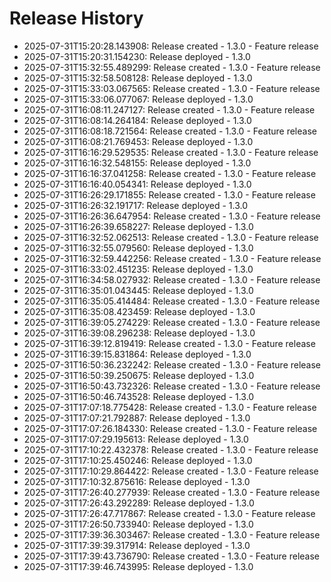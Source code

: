 # Release History

- 2025-07-31T15:20:28.143908: Release created - 1.3.0 - Feature release
- 2025-07-31T15:20:31.154230: Release deployed - 1.3.0
- 2025-07-31T15:32:55.489299: Release created - 1.3.0 - Feature release
- 2025-07-31T15:32:58.508128: Release deployed - 1.3.0
- 2025-07-31T15:33:03.067565: Release created - 1.3.0 - Feature release
- 2025-07-31T15:33:06.077067: Release deployed - 1.3.0
- 2025-07-31T16:08:11.247127: Release created - 1.3.0 - Feature release
- 2025-07-31T16:08:14.264184: Release deployed - 1.3.0
- 2025-07-31T16:08:18.721564: Release created - 1.3.0 - Feature release
- 2025-07-31T16:08:21.769453: Release deployed - 1.3.0
- 2025-07-31T16:16:29.529535: Release created - 1.3.0 - Feature release
- 2025-07-31T16:16:32.548155: Release deployed - 1.3.0
- 2025-07-31T16:16:37.041258: Release created - 1.3.0 - Feature release
- 2025-07-31T16:16:40.054341: Release deployed - 1.3.0
- 2025-07-31T16:26:29.171855: Release created - 1.3.0 - Feature release
- 2025-07-31T16:26:32.191717: Release deployed - 1.3.0
- 2025-07-31T16:26:36.647954: Release created - 1.3.0 - Feature release
- 2025-07-31T16:26:39.658227: Release deployed - 1.3.0
- 2025-07-31T16:32:52.062513: Release created - 1.3.0 - Feature release
- 2025-07-31T16:32:55.079560: Release deployed - 1.3.0
- 2025-07-31T16:32:59.442256: Release created - 1.3.0 - Feature release
- 2025-07-31T16:33:02.451235: Release deployed - 1.3.0
- 2025-07-31T16:34:58.027932: Release created - 1.3.0 - Feature release
- 2025-07-31T16:35:01.043445: Release deployed - 1.3.0
- 2025-07-31T16:35:05.414484: Release created - 1.3.0 - Feature release
- 2025-07-31T16:35:08.423459: Release deployed - 1.3.0
- 2025-07-31T16:39:05.274229: Release created - 1.3.0 - Feature release
- 2025-07-31T16:39:08.296238: Release deployed - 1.3.0
- 2025-07-31T16:39:12.819419: Release created - 1.3.0 - Feature release
- 2025-07-31T16:39:15.831864: Release deployed - 1.3.0
- 2025-07-31T16:50:36.232242: Release created - 1.3.0 - Feature release
- 2025-07-31T16:50:39.250675: Release deployed - 1.3.0
- 2025-07-31T16:50:43.732326: Release created - 1.3.0 - Feature release
- 2025-07-31T16:50:46.743528: Release deployed - 1.3.0
- 2025-07-31T17:07:18.775428: Release created - 1.3.0 - Feature release
- 2025-07-31T17:07:21.792887: Release deployed - 1.3.0
- 2025-07-31T17:07:26.184330: Release created - 1.3.0 - Feature release
- 2025-07-31T17:07:29.195613: Release deployed - 1.3.0
- 2025-07-31T17:10:22.432378: Release created - 1.3.0 - Feature release
- 2025-07-31T17:10:25.450246: Release deployed - 1.3.0
- 2025-07-31T17:10:29.864422: Release created - 1.3.0 - Feature release
- 2025-07-31T17:10:32.875616: Release deployed - 1.3.0
- 2025-07-31T17:26:40.277939: Release created - 1.3.0 - Feature release
- 2025-07-31T17:26:43.292289: Release deployed - 1.3.0
- 2025-07-31T17:26:47.717867: Release created - 1.3.0 - Feature release
- 2025-07-31T17:26:50.733940: Release deployed - 1.3.0
- 2025-07-31T17:39:36.303467: Release created - 1.3.0 - Feature release
- 2025-07-31T17:39:39.317914: Release deployed - 1.3.0
- 2025-07-31T17:39:43.736790: Release created - 1.3.0 - Feature release
- 2025-07-31T17:39:46.743995: Release deployed - 1.3.0
